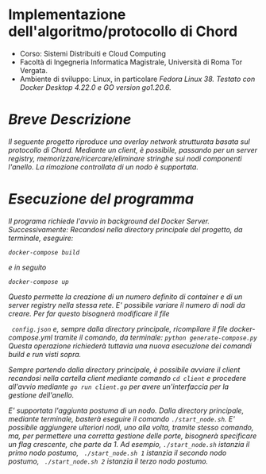 # Implementazione dell'algoritmo/protocollo di Chord
- Corso: Sistemi Distribuiti e Cloud Computing
- Facoltà di Ingegneria Informatica Magistrale, Università di Roma Tor Vergata.
- Ambiente di sviluppo: Linux, in particolare <i>Fedora Linux 38<i>. Testato con  <i>Docker Desktop 4.22.0<i> e  <i>GO version go1.20.6<i>.
  
# Breve Descrizione
Il seguente progetto riproduce una overlay network strutturata basata sul protocollo di Chord. Mediante un client, è possibile, passando per un server registry, memorizzare/ricercare/eliminare stringhe sui nodi componenti l'anello. La rimozione  <i>controllata <i> di un nodo è supportata.


# Esecuzione del programma
Il programa richiede l'avvio in background del Docker Server. Successivamente:
Recandosi nella directory principale del progetto, da terminale, eseguire:
```
docker-compose build
```
e in seguito
```
docker-compose up
```
Questo permette la creazione di un numero definito di container e di un server registry nella stessa rete.
E' possibile variare il numero di nodi da creare. Per far questo bisognerà modificare il file

``` config.json``` e, sempre dalla directory principale, ricompilare il file docker-compose.yml tramite il comando, da terminale:
``` python generate-compose.py ```
Questa operazione richiederà tuttavia una nuova esecuzione dei comandi build e run visti sopra.

Sempre partendo dalla directory principale, è possibile avviare il client recandosi nella cartella <i>client<i> mediante comando
```cd client``` e procedere all'avvio mediante ```go run client.go``` per avere un'interfaccia per la gestione dell'anello.

E' supportata l'aggiunta postuma di un nodo.
Dalla directory principale, mediante terminale, basterà eseguire il comando ``` ./start_node.sh ```.
E' possibile aggiungere ulteriori nodi, uno alla volta, tramite stesso comando, ma, per permettere una corretta gestione delle porte, bisognerà specificare un flag crescente, che parte da 1.
Ad esempio, ``` ./start_node.sh ``` istanzia il primo nodo postumo, ``` ./start_node.sh 1``` istanzia il secondo nodo postumo, ``` ./start_node.sh 2``` istanzia il terzo nodo postumo.
